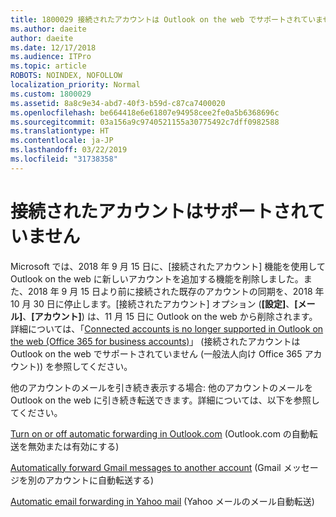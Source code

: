 ```yaml
---
title: 1800029 接続されたアカウントは Outlook on the web でサポートされていません
ms.author: daeite
author: daeite
ms.date: 12/17/2018
ms.audience: ITPro
ms.topic: article
ROBOTS: NOINDEX, NOFOLLOW
localization_priority: Normal
ms.custom: 1800029
ms.assetid: 8a8c9e34-abd7-40f3-b59d-c87ca7400020
ms.openlocfilehash: be664418e6e61807e94958cee2fe0a5b6368696c
ms.sourcegitcommit: 03a156a9c9740521155a30775492c7dff0982588
ms.translationtype: HT
ms.contentlocale: ja-JP
ms.lasthandoff: 03/22/2019
ms.locfileid: "31738358"
---
```

# <a name="connected-accounts-are-no-longer-supported"></a>接続されたアカウントはサポートされていません

Microsoft では、2018 年 9 月 15 日に、[接続されたアカウント] 機能を使用して Outlook on the web に新しいアカウントを追加する機能を削除しました。また、2018 年 9 月 15 日より前に接続された既存のアカウントの同期を、2018 年 10 月 30 日に停止します。[接続されたアカウント] オプション (**[設定]**、**[メール]**、**[アカウント]**) は、11 月 15 日に Outlook on the web から削除されます。詳細については、「[Connected accounts is no longer supported in Outlook on the web (Office 365 for business accounts)](https://support.office.com/article/Connected-accounts-is-no-longer-supported-in-Outlook-on-the-web-Office-365-for-business-accounts-5cc526bf-e928-4a99-8b9f-5e089df7d887)」 (接続されたアカウントは Outlook on the web でサポートされていません (一般法人向け Office 365 アカウント)) を参照してください。
  
他のアカウントのメールを引き続き表示する場合: 他のアカウントのメールを Outlook on the web に引き続き転送できます。詳細については、以下を参照してください。
  
[Turn on or off automatic forwarding in Outlook.com](https://go.microsoft.com/fwlink/?linkid=2038346) (Outlook.com の自動転送を無効または有効にする)
  
[Automatically forward Gmail messages to another account](https://support.google.com/mail/answer/10957?hl=en) (Gmail メッセージを別のアカウントに自動転送する)
  
[Automatic email forwarding in Yahoo mail](https://help.yahoo.com/kb/SLN22028.mdl?guccounter=1) (Yahoo メールのメール自動転送)
  

